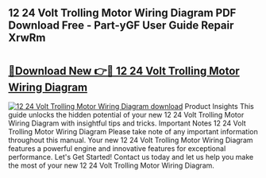 ## 12 24 Volt Trolling Motor Wiring Diagram PDF Download Free - Part-yGF User Guide Repair XrwRm

# <h2><a href="http://dfjpn3s.blite.top/?on=12+24+Volt+Trolling+Motor+Wiring+Diagram">🔗Download New 👉🔴 12 24 Volt Trolling Motor Wiring Diagram</a></h2>

[![12 24 Volt Trolling Motor Wiring Diagram download](https://i.imgur.com/lujVjoI.png)](http://dfjpn3s.blite.top/?on=12+24+Volt+Trolling+Motor+Wiring+Diagram)
Product Insights This guide unlocks the hidden potential of your new 12 24 Volt Trolling Motor Wiring Diagram with insightful tips and tricks. Important Notes 12 24 Volt Trolling Motor Wiring Diagram Please take note of any important information throughout this manual. Your new 12 24 Volt Trolling Motor Wiring Diagram features a powerful engine and innovative features for exceptional performance. Let's Get Started! Contact us today and let us help you make the most of your new 12 24 Volt Trolling Motor Wiring Diagram.
